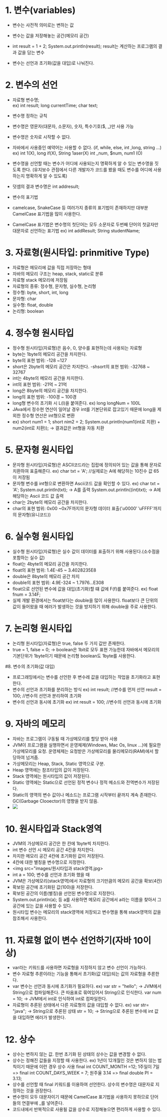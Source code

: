 # 1. 변수(variables)
- 변수는 사전적 의미로는 변하는 값
- 변수는 값을 저장해놓는 공간(메모리 공간)
- int result = 1 + 2;
  System.out.println(result);
  result는 계산하는 프로그램의 결과 값을 담는 변수

- 변수는 선언과 초기화(값을 대입)로 나눠진다.

# 2. 변수의 선언
- 자료형 변수명;  
  ex) int result; long currentTime; char text;

- 변수명 정하는 규칙
 - 변수명은 영문자(대문자, 소문자), 숫자, 특수기호($, _)만 사용 가능
 - 변수명은 숫자로 시작할 수 없다.
 - 자바에서 사용중인 예약어는 사용할 수 없다. (if, while, else, int ,long, string ...)  
   ex) int 1(X), long if(X), String 1aser(X)
   int _num, $num, num1 (O)  
   
 - 변수명을 선언할 때는 변수가 어디에 사용되는지 명확하게 알 수 있는 변수명을 짓도록 한다. (유지보수 관점에서 다른 개발자가 코드를 봤을 때도 변수를 어디에 사용하는지 명확하게 알 수 있도록)
 - 덧셈의 결과 변수명은 int addresult;
 - 변수의 표기법
  - camelcase, SnakeCase 등 여러가지 종류의 표기법이 존재하지만 대부분 CamelCase 표기법을 많이 사용한다.
  - CamelCase 표기법은 변수명의 첫단어는 모두 소문자로 두번째 단어의 첫글자만 대문자로 선언하는 표기법 ex) int addResult;   String studentName;

# 3. 자료형(원시타입: prinmitive Type)
- 자료형은 메모리에 값을 직접 저장하는 형태
- 자바의 메모리 구조는 heap, stack, static로 분류
- 자료형 stack 메모리에 저장됨
- 자료형의 종류: 정수형, 문자형, 실수형, 논리형
- 정수형: byte, short, int, long
- 문자형: char
- 실수형: float, double
- 논리형: boolean

# 4. 정수형 원시타입
- 정수형 원시타입(자료형)은 음수, 0, 양수를 표현하는데 사용되는 자료형
- byte는 1byte의 메모리 공간을 차지한다.
- byte의 표현 범위: -128 ~127
- short은 2byte의 메모리 공간은 차지한다.
-shsort의 표현 범위: -32768 ~ 32767
- int는 4byte의 메모리 공간을 차지한다.
- int의 표현 범위: -21억 ~ 21억
- long은 8byte의 메모리 공간을 차지한다.
- long의 표현 범위: -100경 ~ 100경
- long형 변수의 초기화 시 L(l)을 붙여준다.  ex) long longNum = 100L 
- JAva에서 정수현 연산이 일어날 경우 int를 기본단위로 잡고있기 때문에 long을 제외한 정수형 연산은 int형으로 변환
 - ex) short num1 = 1;    short nim2 = 2;    System.out.println(num1(int로 치환) + num2(int로 치환));  -> 결과값은 int형을 자동 치환

# 5. 문자형 원시타입
- 문자형 원시타입(자료형)은 ASCII코드라는 집랍에 정의되어 있는 값을 통해 문자로 치환하여 표출해준다. ex) char txt = 'A'; //실제로는 A에 해당하는 10진수 값 65이 저장됨
- 문자형 변수를 int형으로 변환하면 Ascii코드 값을 확인할 수 있다. 
  ex) char txt = 'A';
     System.out.println(txt); -> A를 출력
     System.out.println((int)txt); -> A에 해당하는 Ascii 코드 값 출력
- char는 2byte의 메모리 공간을 차지한다.
- char의 표현 범위: 0x00 ~0x7F까지의 문자형 데이터 표출('$u0000' ~ '$uFFFF'까지의 문자형(유니코드))

# 6. 실수형 원시타입
- 실수형 원시타입(자료형)은 실수 값이 데이터를 표출하기 위해 사용된다.(소수점을 포함하는 실수 값)
- float는 4byte의 메모리 공간을 차지한다.
- float의 표현 범위: 1.4E-45 ~ 3.4028235E8
- double은 8byte의 메모리 공간 차지
- double의 표현 범위: 4.9E-324 ~ 1.7976...E308
- float으로 선언된 변수에 값을 대입(초기화)할 떄 값에 F(f)를 붙여준다.  ex) float fnum = 3.14F;
- 실제 개발 환경에서는 float보다는 double을 많이 사용한다. float보다 큰 단위의 값이 들어왔을 때 에러가 발생하는 것을 방지하기 위해 double을 주로 사용한다.

# 7. 논리형 원시타입
- 논리형 원시타입(자료형)은 true, false 두 가지 값만 존재한다.
- true = 1, false = 0; -> boolean은 1bit로 모두 표현 가능한데 자바에서 메모리의 기본단위가 1byte이기 때문에 논리형 boolean도 1byte를 사용한다.

#8. 변수의 초기화(값 대입)
- 프로그래밍에서는 변수를 선언한 후 변수레 값을 대입하는 작업을 초기화라고 표현한다.
- 변수의 선언과 초기화를 분리하는 방식 
  ex) int result; //변수를 먼저 선언
      result = 100; //변수의 선언과 분리하여 초기화
- 변수의 선언과 동시에 초기화
  ex) int result = 100; //변수의 선언과 동시에 초기화

# 9. 자바의 메모리
- 자바는 프로그램이 구동될 때 가상메모리를 할당 받아 사용
- JVM이 프로그램을 실행하면서 운영체제(Windows, Mac Os, linux ...)에 필요한 가상메모리를 요청. 운영체제는 요청받은 가상메모리를 물리메모리(RAM)에서 할당하여 넘겨줌.
- 가상메모리는 Heap, Stack, Static 영역으로 구분.
- Heap 영역에는 참조타입의 값이 저장된다.
- Stack 영역에는 원시타입의 값이 저장된다.
- Static 영역에는 Static으로 선언된 정적 변수나 정적 메소드와 전역변수가 저장된다.
- Static의 영역의 변수 값이나 메소드는 프로그램 시작부터 끝까지 계속 존재한다. GC(Garbage Clooector)의 영향을 받지 않음.
- <img src="images/JVM 가상메모리.jpg">

# 10. 원시타입과 Stack영역
- JVM의 가상메모리 공간은 한 칸에 1byte씩 차지한다.
- int 변수 선언 시 메모리 공간 4칸을 차지한다.
- 차지한 메모리 공간 4칸에 초기화된 값이 저장된다.
- 4칸에 대한 별칭을 변수명으로 지정한다.
- <img src="images/원시타입과 stack영역.jpg>
- int a = 100; 변수를 선언과 초기화 했을 때
- JVM은 가상메모리(stack영역)에서 자료형의 크기만큼의 메모리 공간을 확보(4칸)
- 확보된 공간에 초기화된 값(100)을 저장한다.
- 확보된 공간의 이름(별칭)을 선언된 변수명으로 지정한다.
- System.out.println(a); 등 a를 사용하면 메모리 공간에서 a라는 이름을 찾아서 그 공간에 있는 값을 사용할 수 있다.
- 원시타입 변수는 메모리의 stack영역에 저장되고 변수명을 통해 stack영역의 값을 참조해서 사용한다.

# 11. 자료형 없이 변수 선언하기(자바 10이상)
- var라는 키워드를 사용하면 자료형을 지정하지 않고 변수 선언이 가능하다.
- 변수 자료형 추론이라는 기능을 통해서 초기화(값 대입)되는 값의 자료형을 추론한다.
- var 변수는 선언과 동시에 초기화가 필요하다.
  ex) var str = "hello"; -> JVM에서 String으로 컴파일해준다. 큰 따옴표로 묶여있어서 String으로 인식한다.
      var num = 10; -> JVM에서 int로 인식하여 int로 컴파일한다.
- 자료형이 추론된 상태에서 다른 자료형의 값을 대입할 수 없다.
  ex) var str= "java"; -> String으로 추론된 상태
      str = 10; -> String으로 추론된 변수에 int 값을 대입하면 에러가 발생한다.
# 12. 상수
- 상수는 변하지 않는 값. 한번 초기화 된 상태의 상수는 값을 변경할 수 없다.
- 상수는 정해진 값들을 지정할 때 사용한다.
  ex) 1년이 12개월인 것은 변하지 않는 법칙이기 때문에 이런 경우 상수 사용 
      final int COUNT_MONTH =12; 
      1주일이 7일 => final int COUNT_DAYS_WEEK = 7;
      원주율 3.14 => final double PI = 3.13;
- 상수를 선언할 때 final 키워드를 이용하여 선언한다. 상수의 변수명은 대문자로 지정하는 것을 권장한다.
- 변수명이 모두 대문자이기 때문에 CamelCase 표기법을 사용하지 못하므로 단어들의 연결부에 _를 넣어준다.
- 코드내에서 반복적으로 사용될 값을 상수로 지정해놓으면 편리하게 사용할 수 있다.


